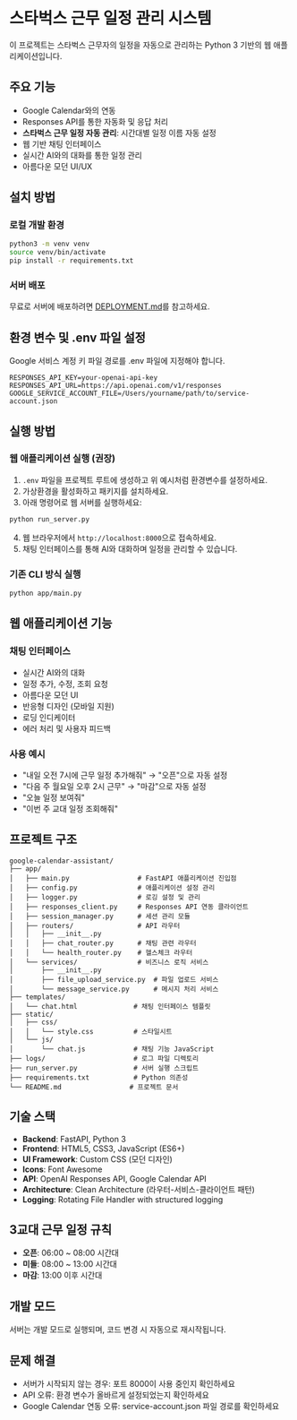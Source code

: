 # 스타벅스 근무 일정 관리 시스템

이 프로젝트는 스타벅스 근무자의 일정을 자동으로 관리하는 Python 3 기반의 웹 애플리케이션입니다.

## 주요 기능
- Google Calendar와의 연동
- Responses API를 통한 자동화 및 응답 처리
- **스타벅스 근무 일정 자동 관리**: 시간대별 일정 이름 자동 설정
- 웹 기반 채팅 인터페이스
- 실시간 AI와의 대화를 통한 일정 관리
- 아름다운 모던 UI/UX

## 설치 방법

### 로컬 개발 환경
```bash
python3 -m venv venv
source venv/bin/activate
pip install -r requirements.txt
```

### 서버 배포
무료로 서버에 배포하려면 [DEPLOYMENT.md](DEPLOYMENT.md)를 참고하세요.

## 환경 변수 및 .env 파일 설정
Google 서비스 계정 키 파일 경로를 .env 파일에 지정해야 합니다.

```env
RESPONSES_API_KEY=your-openai-api-key
RESPONSES_API_URL=https://api.openai.com/v1/responses
GOOGLE_SERVICE_ACCOUNT_FILE=/Users/yourname/path/to/service-account.json
```

## 실행 방법

### 웹 애플리케이션 실행 (권장)
1. `.env` 파일을 프로젝트 루트에 생성하고 위 예시처럼 환경변수를 설정하세요.
2. 가상환경을 활성화하고 패키지를 설치하세요.
3. 아래 명령어로 웹 서버를 실행하세요:

```bash
python run_server.py
```

4. 웹 브라우저에서 `http://localhost:8000`으로 접속하세요.
5. 채팅 인터페이스를 통해 AI와 대화하며 일정을 관리할 수 있습니다.

### 기존 CLI 방식 실행
```bash
python app/main.py
```

## 웹 애플리케이션 기능

### 채팅 인터페이스
- 실시간 AI와의 대화
- 일정 추가, 수정, 조회 요청
- 아름다운 모던 UI
- 반응형 디자인 (모바일 지원)
- 로딩 인디케이터
- 에러 처리 및 사용자 피드백

### 사용 예시
- "내일 오전 7시에 근무 일정 추가해줘" → "오픈"으로 자동 설정
- "다음 주 월요일 오후 2시 근무" → "마감"으로 자동 설정
- "오늘 일정 보여줘"
- "이번 주 교대 일정 조회해줘"

## 프로젝트 구조
```
google-calendar-assistant/
├── app/
│   ├── main.py                 # FastAPI 애플리케이션 진입점
│   ├── config.py               # 애플리케이션 설정 관리
│   ├── logger.py               # 로깅 설정 및 관리
│   ├── responses_client.py     # Responses API 연동 클라이언트
│   ├── session_manager.py      # 세션 관리 모듈
│   ├── routers/                # API 라우터
│   │   ├── __init__.py
│   │   ├── chat_router.py      # 채팅 관련 라우터
│   │   └── health_router.py    # 헬스체크 라우터
│   └── services/               # 비즈니스 로직 서비스
│       ├── __init__.py
│       ├── file_upload_service.py  # 파일 업로드 서비스
│       └── message_service.py      # 메시지 처리 서비스
├── templates/
│   └── chat.html              # 채팅 인터페이스 템플릿
├── static/
│   ├── css/
│   │   └── style.css          # 스타일시트
│   └── js/
│       └── chat.js            # 채팅 기능 JavaScript
├── logs/                      # 로그 파일 디렉토리
├── run_server.py              # 서버 실행 스크립트
├── requirements.txt           # Python 의존성
└── README.md                 # 프로젝트 문서
```

## 기술 스택
- **Backend**: FastAPI, Python 3
- **Frontend**: HTML5, CSS3, JavaScript (ES6+)
- **UI Framework**: Custom CSS (모던 디자인)
- **Icons**: Font Awesome
- **API**: OpenAI Responses API, Google Calendar API
- **Architecture**: Clean Architecture (라우터-서비스-클라이언트 패턴)
- **Logging**: Rotating File Handler with structured logging

## 3교대 근무 일정 규칙
- **오픈**: 06:00 ~ 08:00 시간대
- **미들**: 08:00 ~ 13:00 시간대  
- **마감**: 13:00 이후 시간대

## 개발 모드
서버는 개발 모드로 실행되며, 코드 변경 시 자동으로 재시작됩니다.

## 문제 해결
- 서버가 시작되지 않는 경우: 포트 8000이 사용 중인지 확인하세요
- API 오류: 환경 변수가 올바르게 설정되었는지 확인하세요
- Google Calendar 연동 오류: service-account.json 파일 경로를 확인하세요

